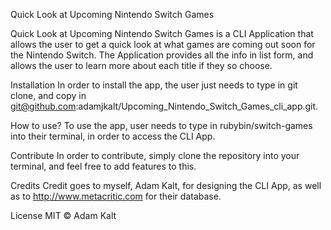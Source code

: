 Quick Look at Upcoming Nintendo Switch Games

Quick Look at Upcoming Nintendo Switch Games is a CLI Application that allows
the user to get a quick look at what games are coming out soon for the Nintendo
Switch.  The Application provides all the info in list form, and allows the user
to learn more about each title if they so choose.

Installation
 In order to install the app, the user just needs to type in git clone, and copy
 in git@github.com:adamjkalt/Upcoming_Nintendo_Switch_Games_cli_app.git.

How to use?
To use the app, user needs to type in rubybin/switch-games into their terminal,
in order to access the CLI App.

Contribute
In order to contribute, simply clone the repository into your terminal, and feel
free to add features to this.

Credits
Credit goes to myself, Adam Kalt, for designing the CLI App, as well as to
http://www.metacritic.com for their database.

License
MIT © Adam Kalt
